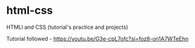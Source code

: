 # html-css
HTMLl and CSS (tutorial's practice and projects)

Tutorial followed - https://youtu.be/G3e-cpL7ofc?si=foz8-on1A7WTeEhn
